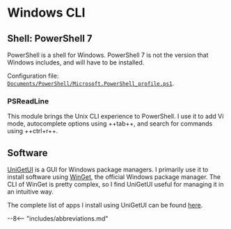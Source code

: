 # Windows CLI

## Shell: PowerShell 7

PowerShell is a shell for Windows. PowerShell 7 is not the version that Windows includes, and will have to be installed.

Configuration file: [`Documents/PowerShell/Microsoft.PowerShell_profile.ps1`](https://github.com/patrick-5546/dotfiles/blob/main/Documents/PowerShell/Microsoft.PowerShell_profile.ps1).

### PSReadLine

This module brings the Unix CLI experience to PowerShell. I use it to add Vi mode, autocomplete options using ++tab++, and search for commands using ++ctrl+r++.

## Software

[UniGetUI](https://github.com/marticliment/UniGetUI) is a GUI for Windows package managers.
I primarily use it to install software using [WinGet](https://github.com/microsoft/winget-cli), the official Windows package manager.
The CLI of WinGet is pretty complex, so I find UniGetUI useful for managing it in an intuitive way.

The complete list of apps I install using UniGetUI can be found [here](https://github.com/patrick-5546/dotfiles/tree/main/reference_dotfiles/wingetui).

--8<-- "includes/abbreviations.md"
